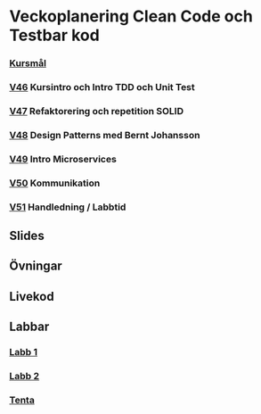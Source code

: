 # Veckoplanering Clean Code och Testbar kod

### [Kursmål](./assets/kursmål.md)

### [V46](./assets/V46.md) Kursintro och Intro TDD och Unit Test

### [V47](./assets/V47.md) Refaktorering och repetition SOLID

### [V48](./assets/V48.md) Design Patterns med Bernt Johansson  

### [V49](./assets/V49.md) Intro Microservices

### [V50](./assets/V50.md) Kommunikation

### [V51](./assets/V51.md) Handledning / Labbtid

## Slides

## Övningar

## Livekod

## Labbar

### [Labb 1](./assets/Labb1.md)
### [Labb 2](./assets/Labb2.md)
### [Tenta](./assets/Tenta.md)
